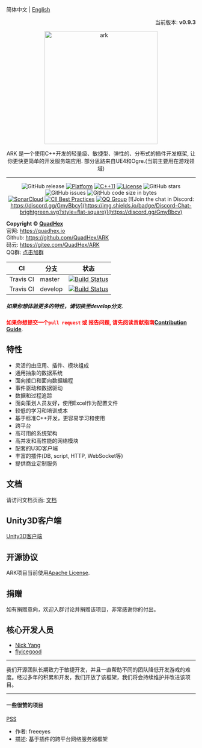 简体中文 | [English](./README_EN.md)

<p align="right">当前版本: <strong>v0.9.3</strong></p>
<p align="center"><img src="https://raw.githubusercontent.com/QuadHex/ARK/gh-pages/_images/ark_logo.svg?sanitize=true" alt="ark" width="300"/></p>
<center>ARK 是一个使用C++开发的轻量级、敏捷型、弹性的、分布式的插件开发框架, 让你更快更简单的开发服务端应用. 部分思路来自UE4和Ogre.(当前主要用在游戏领域)

----------

![GitHub release](https://img.shields.io/github/release/QuadHex/ARK.svg?style=flat-square)
[![Platform](https://img.shields.io/badge/Platform-Linux,%20Windows-green.svg?style=flat-square)](https://github.com/QuadHex/ARK)
[![C++11](https://img.shields.io/badge/C++-11-4c7e9f.svg?style=flat-square)](https://github.com/QuadHex/ARK)
[![License](https://img.shields.io/github/license/QuadHex/ARK.svg?colorB=f48041&style=flat-square)](https://opensource.org/licenses/Apache-2.0)
![GitHub stars](https://img.shields.io/github/stars/QuadHex/ARK.svg?style=flat-square&label=Stars)
![GitHub issues](https://img.shields.io/github/issues-raw/QuadHex/ARK.svg?style=flat-square)
![GitHub code size in bytes](https://img.shields.io/github/languages/code-size/QuadHex/ARK.svg?style=flat-square)  
[![SonarCloud](https://sonarcloud.io/api/project_badges/measure?project=ark&metric=alert_status)](https://sonarcloud.io/dashboard/index/ark)
[![CII Best Practices](https://bestpractices.coreinfrastructure.org/projects/1916/badge)](https://bestpractices.coreinfrastructure.org/projects/1916)
[![QQ Group](https://img.shields.io/badge/Chat%20on-QQ%20Group-orange.svg?longCache=true&style=flat-square)](https://shang.qq.com/wpa/qunwpa?idkey=1b8394bd9a42ba46606200a44911c1c6161235a38aecce95158ca646c2bafd81)
[![Join the chat in Discord: https://discord.gg/GmyBbcv](https://img.shields.io/badge/Discord-Chat-brightgreen.svg?style=flat-square)](https://discord.gg/GmyBbcv)
</center>

**Copyright © [QuadHex](https://quadhex.io "QuadHex")**  
官网: https://quadhex.io  
Github: https://github.com/QuadHex/ARK  
码云: https://gitee.com/QuadHex/ARK  
QQ群: [点击加群](https://shang.qq.com/wpa/qunwpa?idkey=1b8394bd9a42ba46606200a44911c1c6161235a38aecce95158ca646c2bafd81)

| CI | 分支 | 状态 |
| - | - | - |
| Travis CI | master | [![Build Status](https://travis-ci.org/QuadHex/ARK.svg?branch=master)](https://travis-ci.org/QuadHex/ARK) |
| Travis CI | develop | [![Build Status](https://travis-ci.org/QuadHex/ARK.svg?branch=develop)](https://travis-ci.org/QuadHex/ARK) |

##### 如果你想体验更多的特性，请切换至develop分支.

**<font color=red>如果你想提交一个`pull request` 或 报告问题, 请先阅读贡献指南[Contribution Guide](https://github.com/QuadHex/ARK/blob/master/.github/CONTRIBUTING.md)</font>**.

## 特性

- 灵活的由应用、插件、模块组成
- 通用抽象的数据系统
- 面向接口和面向数据编程
- 事件驱动和数据驱动
- 数据和过程追踪
- 面向策划人员友好，使用Excel作为配置文件
- 较低的学习和培训成本
- 基于标准C++开发，更容易学习和使用
- 跨平台
- 高可用的系统架构
- 高并发和高性能的网络模块
- 配套的U3D客户端
- 丰富的插件(DB, script, HTTP, WebSocket等)
- 提供商业定制服务

## 文档

请访问文档页面: [文档](https://docs.quadhex.io/ARK)

## Unity3D客户端

[Unity3D客户端](https://github.com/QuadHex/ArkClient-Unity3D)

## 开源协议

ARK项目当前使用[Apache License](https://github.com/QuadHex/ARK/blob/master/LICENSE).

## 捐赠

如有捐赠意向，欢迎入群讨论并捐赠该项目，非常感谢你的付出。

## 核心开发人员

- [Nick Yang](https://github.com/NickYang1988)
- [flyicegood](https://github.com/flyicegood)

----------

我们开源团队长期致力于敏捷开发，并且一直帮助不同的团队降低开发游戏的难度。经过多年的积累和开发，我们开放了该框架，我们将会持续维护并改进该项目。

----------

#### 一些很赞的项目

[PSS](https://github.com/freeeyes/PSS)

- 作者: freeeyes
- 描述: 基于插件的跨平台网络服务器框架